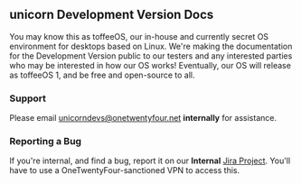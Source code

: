 ## unicorn Development Version Docs
You may know this as toffeeOS, our in-house and currently secret OS environment for desktops based on Linux. We're making the documentation for the Development Version public to our testers and any interested parties who may be interested in how our OS works! Eventually, our OS will release as toffeeOS 1, and be free and open-source to all.

### Support
Please email [unicorndevs@onetwentyfour.net](mailto:unicorndevs@onetwentyfour.net) **internally** for assistance.

### Reporting a Bug
If you're internal, and find a bug, report it on our **Internal** [Jira Project](https://jira.s.onetwentyfour.net/browse/UNI/). You'll have to use a OneTwentyFour-sanctioned VPN to access this.
